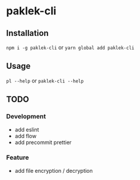 # paklek-cli
## Installation
`npm i -g paklek-cli` or `yarn global add paklek-cli`

## Usage
`pl --help` or `paklek-cli --help`

## TODO
### Development
- add eslint
- add flow
- add precommit prettier
### Feature
- add file encryption / decryption

